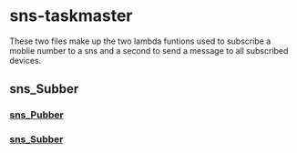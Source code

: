 # sns-taskmaster
These two files make up the two lambda funtions used to subscribe a moblie number to a sns and a second to send a message to all subscribed devices.
## sns_Subber
### [sns_Pubber](https://github.com/kdcouture/sns-taskmaster/blob/master/sns_Pubber.js)
### [sns_Subber](https://github.com/kdcouture/sns-taskmaster/blob/master/sns_Subber.js)
